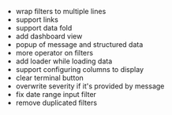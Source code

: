 - wrap filters to multiple lines
- support links
- support data fold
- add dashboard view
- popup of message and structured data
- more operator on filters
- add loader while loading data
- support configuring columns to display
- clear terminal button
- overwrite severity if it's provided by message
- fix date range input filter
- remove duplicated filters